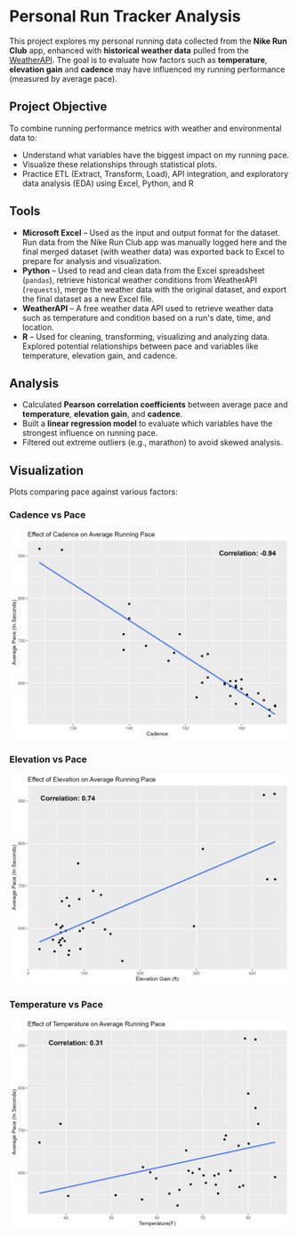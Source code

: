 # Personal Run Tracker Analysis

This project explores my personal running data collected from the **Nike Run Club** app, enhanced with **historical weather data** pulled from the [WeatherAPI](https://www.weatherapi.com/). The goal is to evaluate how factors such as **temperature**, **elevation gain** and **cadence** may have influenced my running performance (measured by average pace).

## Project Objective
To combine running performance metrics with weather and environmental data to:
- Understand what variables have the biggest impact on my running pace.
- Visualize these relationships through statistical plots.
- Practice ETL (Extract, Transform, Load), API integration, and exploratory data analysis (EDA) using Excel, Python, and R

## Tools
- **Microsoft Excel** – Used as the input and output format for the dataset. Run data from the Nike Run Club app was manually logged here and the final merged dataset (with weather data) was exported back to Excel to prepare for analysis and visualization.
- **Python** – Used to read and clean data from the Excel spreadsheet (`pandas`), retrieve historical weather conditions from WeatherAPI (`requests`), merge the weather data with the original dataset, and export the final dataset as a new Excel file.
- **WeatherAPI** – A free weather data API used to retrieve weather data such as temperature and condition based on a run's date, time, and location.
- **R** – Used for cleaning, transforming, visualizing and analyzing data. Explored potential relationships between pace and variables like temperature, elevation gain, and cadence. 

## Analysis
- Calculated **Pearson correlation coefficients** between average pace and **temperature**, **elevation gain**, and **cadence**.
- Built a **linear regression model** to evaluate which variables have the strongest influence on running pace.
- Filtered out extreme outliers (e.g., marathon) to avoid skewed analysis.

## Visualization

Plots comparing pace against various factors:
### Cadence vs Pace
![](Plots/cadence_vs_pace.png)

### Elevation vs Pace
![](Plots/elevation_vs_pace.png)

### Temperature vs Pace
![](Plots/temperature_vs_pace.png)
